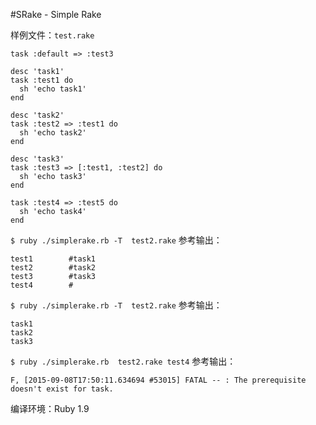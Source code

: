#SRake - Simple Rake

样例文件：```test.rake```


````
task :default => :test3

desc 'task1'
task :test1 do
  sh 'echo task1'
end

desc 'task2'
task :test2 => :test1 do
  sh 'echo task2'
end

desc 'task3'
task :test3 => [:test1, :test2] do
  sh 'echo task3'
end

task :test4 => :test5 do
  sh 'echo task4'
end
````


```$ ruby ./simplerake.rb -T  test2.rake``` 
参考输出：
```
test1        #task1
test2        #task2
test3        #task3
test4        #

```


```$ ruby ./simplerake.rb -T  test2.rake``` 
参考输出：
```
task1
task2
task3

```


```$ ruby ./simplerake.rb  test2.rake test4```
参考输出：
```
F, [2015-09-08T17:50:11.634694 #53015] FATAL -- : The prerequisite doesn't exist for task.
```



编译环境：Ruby 1.9

